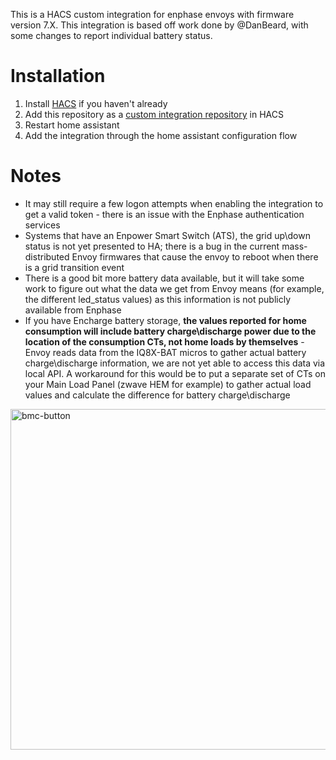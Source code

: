 This is a HACS custom integration for enphase envoys with firmware version 7.X. This integration is based off work done by @DanBeard, with some changes to report individual battery status.

# Installation

1. Install [HACS](https://hacs.xyz/) if you haven't already
2. Add this repository as a [custom integration repository](https://hacs.xyz/docs/faq/custom_repositories) in HACS
4. Restart home assistant
5. Add the integration through the home assistant configuration flow

# Notes

* It may still require a few logon attempts when enabling the integration to get a valid token - there is an issue with the Enphase authentication services
* Systems that have an Enpower Smart Switch (ATS), the grid up\down status is not yet presented to HA; there is a bug in the current mass-distributed Envoy firmwares that cause the envoy to reboot when there is a grid transition event
* There is a good bit more battery data available, but it will take some work to figure out what the data we get from Envoy means (for example, the different led_status values) as this information is not publicly available from Enphase
* If you have Encharge battery storage, **the values reported for home consumption will include battery charge\discharge power due to the location of the consumption CTs, not home loads by themselves** - Envoy reads data from the IQ8X-BAT micros to gather actual battery charge\discharge information, we are not yet able to access this data via local API. A workaround for this would be to put a separate set of CTs on your Main Load Panel (zwave HEM for example) to gather actual load values and calculate the difference for battery charge\discharge

[<img width="545" alt="bmc-button" src="https://user-images.githubusercontent.com/1570176/180045360-d3f479c5-ad84-4483-b2b0-83820b1a8c63.png">](https://buymeacoffee.com/briancmpblL)
